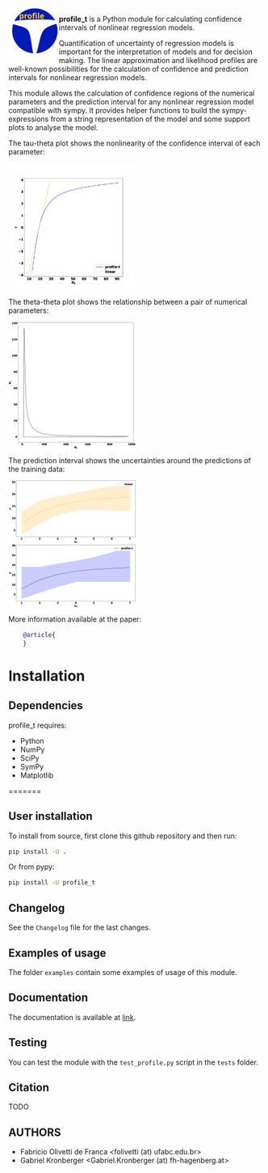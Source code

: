 <img src="figs/logo.svg" width="100" height="100" align="left">

**profile_t** is a Python module for calculating confidence intervals of nonlinear regression models.

Quantification of uncertainty of regression models is important for the interpretation of models and for decision making. The linear approximation and likelihood profiles are well-known possibilities for the calculation of confidence and prediction intervals for nonlinear regression models.

This module allows the calculation of confidence regions of the numerical parameters and the prediction interval for any nonlinear regression model compatible with sympy. It provides helper functions to build the sympy-expressions from a string representation of the model and some support plots to analyse the model.

The tau-theta plot shows the nonlinearity of the confidence interval of each parameter:

<img src="figs/BOD_tau_theta_0.png" width="50%" height="50%" align="center">

The theta-theta plot shows the relationship between a pair of numerical parameters:

<img src="figs/BOD_theta_theta.png" width="50%" height="50%" align="center">

The prediction interval shows the uncertainties around the predictions of the training data:

<img src="figs/BOD_predictions.png" width="50%" height="50%" align="center">

More information available at the paper:

```bibtex
    @article{
    }
```


# Installation

## Dependencies

profile_t requires:

- Python
- NumPy
- SciPy
- SymPy
- Matplotlib

=======

## User installation

To install from source, first clone this github repository and then run:

```bash
pip install -U .
```

Or from pypy:

```bash
pip install -U profile_t
```

## Changelog

See the `Changelog` file for the last changes.

## Examples of usage

The folder `examples` contain some examples of usage of this module.

## Documentation

The documentation is available at [link](link).

## Testing

You can test the module with the `test_profile.py` script in the `tests` folder.

## Citation

TODO

## AUTHORS

- Fabricio Olivetti de Franca <folivetti (at) ufabc.edu.br>
- Gabriel Kronberger <Gabriel.Kronberger (at) fh-hagenberg.at>
